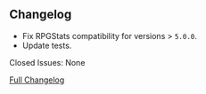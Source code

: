 ## Changelog

- Fix RPGStats compatibility for versions > `5.0.0`.
- Update tests.

Closed Issues: None

[Full Changelog](https://github.com/JamCoreModding/RightClickHarvest/compare/...)
